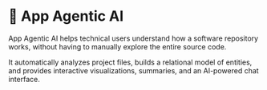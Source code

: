 # 🧠 App Agentic AI

App Agentic AI helps technical users understand how a software repository works,
without having to manually explore the entire source code.

It automatically analyzes project files, builds a relational model of entities, 
and provides interactive visualizations, summaries, and an AI-powered chat interface.
